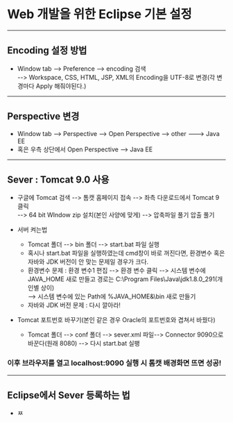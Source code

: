 # Web 개발을 위한 Eclipse 기본 설정
-------------------------------

## Encoding 설정 방법
- Window tab --> Preference --> encoding 검색<br>
 --> Workspace, CSS, HTML, JSP, XML의 Encoding을 UTF-8로 변경(각 변경마다 Apply 해줘야된다.)
 
 --------------------------
 
## Perspective 변경 
 - Window tab --> Perspective --> Open Perspective --> other ---> Java EE
 - 혹은 우측 상단에서 Open Perspective --> Java EE

--------------------------

## Sever : Tomcat 9.0 사용
- 구글에 Tomcat 검색 --> 톰캣 홈페이지 접속 --> 좌측 다운로드에서 Tomcat 9 클릭<br>
--> 64 bit WIndow zip 설치(본인 사양에 맞게) --> 압축파일 풀기 압출 풀기 

- 서버 켜는법
   - Tomcat 폴더 --> bin 폴더 --> start.bat 파일 실행
   - 혹시나 start.bat 파일을 실행하였는데 cmd창이 바로 꺼진다면, 환경변수 혹은 자바와 JDK 버전이 안 맞는 문제일 경우가 크다.<br>
   - 환경변수 문제 : 환경 변수1 편집 --> 환경 변수 클릭 --> 시스템 변수에 JAVA_HOME 새로 만들고 경로는 C:\Program Files\Java\jdk1.8.0_291(개인별 상이)<br>
   --> 시스템 변수에 있는 Path에 %JAVA_HOME&\bin 새로 만들기
   - 자바와 JDK 버전 문제 : 다시 깔아라!

- Tomcat 포트번호 바꾸기(본인 같은 경우 Oracle의 포트번호와 겹쳐서 바꿨다)
   - Tomcat 폴더 --> conf 폴더 --> sever.xml 파일--> Connector 9090으로 바꾼다(원래 8080) --> 다시 start.bat 실팽

### 이후 브라우저를 열고 localhost:9090 실행 시 톰캣 배경화면 뜨면 성공!

-----------------------------

## Eclipse에서 Sever 등록하는 법
- ㅉ















